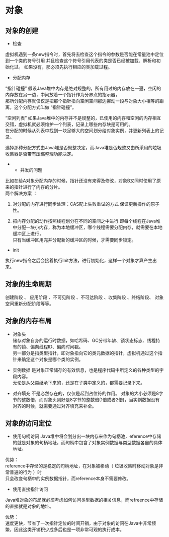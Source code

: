 # 对象  

## 对象的创建

*  检查  

虚拟机遇到一条new指令时，首先将去检查这个指令的参数是否能在常量池中定位到一个类的符号引用
并且检查这个符号引用代表的类是否已经被加载、解析和初始化过。
如果没有，那必须先执行相应的类加载过程。

* 分配内存  

“指针碰撞”
假设Java堆中内存是绝对规整的，所有用过的内存放在一遍，空闲的内存放在另一边，中间放着一个指针作为分界点的指示器，  
那所分配内存就仅仅是把那个指针指向空闲空间那边挪动一段与对象大小相等的距离，这个分配方式叫做 “指针碰撞”。  

“空闲列表”
如果Java堆中的内存并不是规整的，已使用的内存和空闲的内存相互交错，虚拟机就必须维护一个列表，记录上哪些内存块是可用的。  
在分配的时候从列表中找到一块足够大的空间划分给对象实例，并更新列表上的记录。  

选择那种分配方式由Java堆是否规整决定，而Java堆是否规整又由所采用的垃圾收集器是否带有压缩整理功能决定。  

* * 并发的问题 

比如在给A对象分配内存的时候，指针还没有来得及修改，对象B又同时使用了原来的指针进行了内存的分片。  
两个解决方案 ：  
1. 对分配的内存进行同步处理：CAS配上失败重试的方式 保证更新操作的原子性。  

2. 把内存分配的动作按照线程划分在不同的空间之中进行
即每个线程在Java堆中分配一块小内存，称为本地缓冲区，哪个线程需要分配内存，就需要在本地缓冲区上进行，  
只有当缓冲区用完并分配新的缓冲区的时候，才需要同步锁定。  

* init  

执行new指令之后会接着执行Init方法，进行初始化，这样一个对象才算产生出来。  

## 对象的生命周期

创建阶段 、 应用阶段 、不可见阶段 、不可达阶段 、收集阶段 、终结阶段、 对象空间重新分配阶段等等。  

## 对象的内存布局

* 对象头  
储存对象自身的运行时数据，如哈希码、GC分带年龄、锁状态标志、线程持有的锁、偏向线程ID、偏向时间戳。  
另一部分是指类型指针，即对象指向它的类元数据的指针，虚拟机通过这个指针来确定这个对象是哪个类的实例。  

* 实例数据
是对象正常储存的有效信息，也是程序代码中所定义的各种类型的字段内容。  
无论是从父类继承下来的，还是在子类中定义的，都需要记录下来。  

* 对齐填充
不是必然存在的，仅仅是起到占位符的作用。
对象的大小必须是8字节的整数倍，而对象头刚好是8字节的整数倍(1倍或者2倍)，当实例数据没有对齐的时候，就需要通过对齐填充来补全。  

## 对象的访问定位

* 使用句柄访问
Java堆中将会划分出一块内存来作为句柄池，eference中存储的就是对象的句柄地址，而句柄中包含了对象实例数据与类型数据各自的具体地址。

优势：  
reference中存储的是稳定的句柄地址，在对象被移动（ 垃圾收集时移动对象是非常普遍的行为 ）时  
只会改变句柄中的实例数据指针，而reference本身不需要修改。  

* 使用直接指针访问  

Java堆对象的布局就必须考虑如何访问类型数据的相关信息，而refreence中存储的直接就是对象的地址。  

优势：  
速度更快，节省了一次指针定位的时间开销，由于对象的访问在Java中非常频繁，因此这类开销积少成多后也是一项非常可观的执行成本。  
